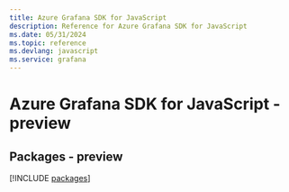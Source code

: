 ```yaml
---
title: Azure Grafana SDK for JavaScript
description: Reference for Azure Grafana SDK for JavaScript
ms.date: 05/31/2024
ms.topic: reference
ms.devlang: javascript
ms.service: grafana
---
```

# Azure Grafana SDK for JavaScript - preview
## Packages - preview
[!INCLUDE [packages](grafana-index.md)]